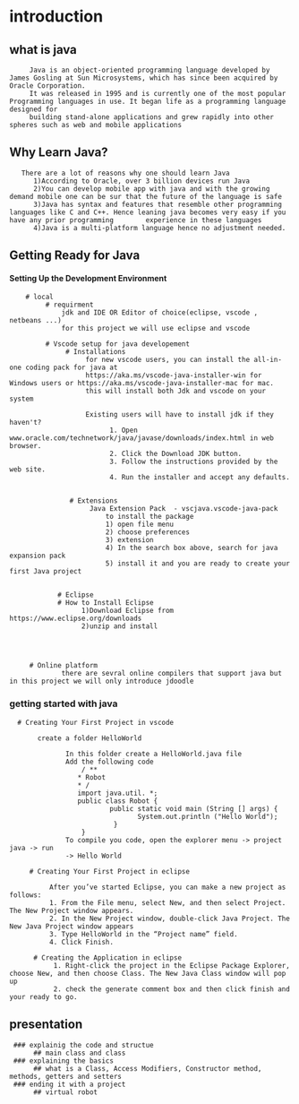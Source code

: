 # introduction 
   ## what is java
         Java is an object-oriented programming language developed by James Gosling at Sun Microsystems, which has since been acquired by Oracle Corporation. 
         It was released in 1995 and is currently one of the most popular Programming languages in use. It began life as a programming language designed for 
         building stand-alone applications and grew rapidly into other spheres such as web and mobile applications
   ## Why Learn Java?
       There are a lot of reasons why one should learn Java
          1)According to Oracle, over 3 billion devices run Java
          2)You can develop mobile app with java and with the growing demand mobile one can be sur that the future of the language is safe
          3)Java has syntax and features that resemble other programming languages like C and C++. Hence leaning java becomes very easy if you have any prior programming        experience in these languages
          4)Java is a multi-platform language hence no adjustment needed.

        
## Getting Ready for Java
      
   #### Setting Up the Development Environment
        # local 
             # requirment 
                 jdk and IDE OR Editor of choice(eclipse, vscode , netbeans ...)
                 for this project we will use eclipse and vscode
             
             # Vscode setup for java developement
                  # Installations
                       for new vscode users, you can install the all-in-one coding pack for java at
                       https://aka.ms/vscode-java-installer-win for Windows users or https://aka.ms/vscode-java-installer-mac for mac.
                       this will install both Jdk and vscode on your system   
               
                       Existing users will have to install jdk if they haven't?
                             1. Open www.oracle.com/technetwork/java/javase/downloads/index.html in web browser.
                             2. Click the Download JDK button.
                             3. Follow the instructions provided by the web site.
                             4. Run the installer and accept any defaults.
                       
                       
                   # Extensions 
                        Java Extension Pack  - vscjava.vscode-java-pack
                            to install the package
                            1) open file menu
                            2) choose preferences
                            3) extension
                            4) In the search box above, search for java expansion pack
                            5) install it and you are ready to create your first Java project 


                # Eclipse
                # How to Install Eclipse
                      1)Download Eclipse from https://www.eclipse.org/downloads
                      2)unzip and install
                      
                 
                
                
         # Online platform 
                 there are sevral online compilers that support java but in this project we will only introduce jdoodle
                    
              
### getting started with java
      # Creating Your First Project in vscode
      
           create a folder HelloWorld 
           
                  In this folder create a HelloWorld.java file
                  Add the following code
                      / **
                     * Robot
                     * /
                     import java.util. *;
                     public class Robot {
                             public static void main (String [] args) {
                                    System.out.println ("Hello World");
                              }
                      }
                  To compile you code, open the explorer menu -> project java -> run
                  -> Hello World 
                  
         # Creating Your First Project in eclipse
             
              After you’ve started Eclipse, you can make a new project as follows:
              1. From the File menu, select New, and then select Project. The New Project window appears.
              2. In the New Project window, double-click Java Project. The New Java Project window appears
              3. Type HelloWorld in the “Project name” field.
              4. Click Finish.
              
          # Creating the Application in eclipse
               1. Right-click the project in the Eclipse Package Explorer, choose New, and then choose Class. The New Java Class window will pop up
               2. check the generate comment box and then click finish and your ready to go.
         
## presentation                
     ### explainig the code and structue 
          ## main class and class
     ### explaining the basics 
          ## what is a Class, Access Modifiers, Constructor method, methods, getters and setters
     ### ending it with a project 
          ## virtual robot

